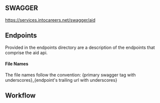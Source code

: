 ## SWAGGER
https://services.intocareers.net/swagger/aid

## Endpoints
Provided in the endpoints directory are a description of the endpoints that comprise the aid api.

#### File Names
The file names follow the convention:
{primary swagger tag with underscores}_{endpoint's trailing url with underscores}

## Workflow
